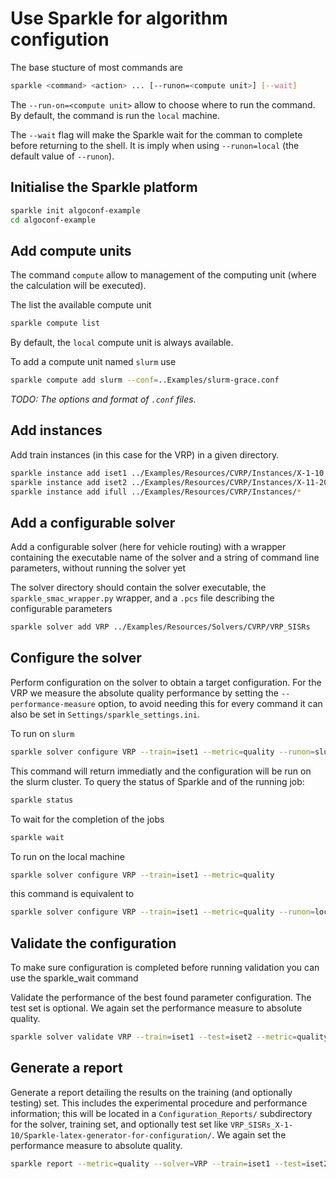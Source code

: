 # Use Sparkle for algorithm configution

The base stucture of most commands are
```bash
sparkle <command> <action> ... [--runon=<compute unit>] [--wait]
```

The `--run-on=<compute unit>` allow to choose where to run the command. By default, the command is run the `local` machine. 

The `--wait` flag will make the Sparkle wait for the comman to complete before returning to the shell. It is imply when using `--runon=local` (the default value of `--runon`). 

## Initialise the Sparkle platform

```bash
sparkle init algoconf-example
cd algoconf-example
```

## Add compute units

The command `compute` allow to management of the computing unit (where the calculation will be executed). 

The list the available compute unit
```bash
sparkle compute list
```
By default, the `local` compute unit is always available. 

To add a compute unit named `slurm` use
```bash
sparkle compute add slurm --conf=..Examples/slurm-grace.conf
```

*TODO: The options and format of `.conf` files.*


## Add instances

Add train instances (in this case for the VRP) in a given directory.

```bash
sparkle instance add iset1 ../Examples/Resources/CVRP/Instances/X-1-10
sparkle instance add iset2 ../Examples/Resources/CVRP/Instances/X-11-20
sparkle instance add ifull ../Examples/Resources/CVRP/Instances/*
```


## Add a configurable solver

Add a configurable solver (here for vehicle routing) with a wrapper containing the executable name of the solver and a string of command line parameters, without running the solver yet

The solver directory should contain the solver executable, the `sparkle_smac_wrapper.py` wrapper, and a `.pcs` file describing the configurable parameters

```bash
sparkle solver add VRP ../Examples/Resources/Solvers/CVRP/VRP_SISRs
```


## Configure the solver

Perform configuration on the solver to obtain a target configuration. For the VRP we measure the absolute quality performance by setting the `--performance-measure` option, to avoid needing this for every command it can also be set in `Settings/sparkle_settings.ini`.

To run on `slurm`
```bash
sparkle solver configure VRP --train=iset1 --metric=quality --runon=slurm
```
This command will return immediatly and the configuration will be run on the slurm cluster. To query the status of Sparkle and of the running job:
```bash
sparkle status 
```

To wait for the completion of the jobs
```bash
sparkle wait
```

To run on the local machine
```bash
sparkle solver configure VRP --train=iset1 --metric=quality
```
this command is equivalent to
```bash
sparkle solver configure VRP --train=iset1 --metric=quality --runon=local --wait
```

## Validate the configuration

To make sure configuration is completed before running validation you can use the sparkle_wait command

Validate the performance of the best found parameter configuration. The test set is optional. We again set the performance measure to absolute quality.

```bash
sparkle solver validate VRP --train=iset1 --test=iset2 --metric=quality --runon=slurm --wait
```

## Generate a report


Generate a report detailing the results on the training (and optionally testing) set. This includes the experimental procedure and performance information; this will be located in a `Configuration_Reports/` subdirectory for the solver, training set, and optionally test set like `VRP_SISRs_X-1-10/Sparkle-latex-generator-for-configuration/`. We again set the performance measure to absolute quality.

```bash
sparkle report --metric=quality --solver=VRP --train=iset1 --test=iset2
```
